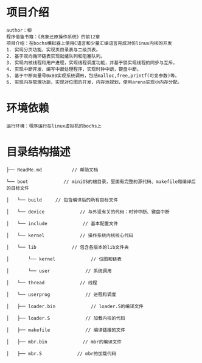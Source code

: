 # 项目介绍
    author：柳
    程序借鉴书籍：《真象还原操作系统》的前12章
    项目介绍：在bochs模拟器上使用C语言和少量汇编语言完成对仿linux内核的开发
    1. 实现分页功能，实现页目录表与二级页表。
    2. 基于双向循环链表实现就绪队列和阻塞队列。
    3. 实现内核线程和用户进程，实现线程调度功能，并基于锁实现线程的同步与互斥。
    4. 实现中断开发，编写中断处理程序，实现时钟中断，键盘中断。
    5. 基于中断向量号0x80实现系统调用，包括malloc,free,printf(可变参数)等。
    6. 实现内存管理功能，实现对位图的开发，内存池规划，使用arena实现小内存分配。
 
# 环境依赖
    运行环境：程序运行在linux虚拟机的bochs上
 
# 目录结构描述
    ├── ReadMe.md           // 帮助文档
    
    └── boot             // miniOS的根目录，里面有完整的源代码、makefile和编译后的目标文件
    
    │   └── build     // 包含编译后的所有目标文件
    
    │   └── device             // 与外设有关的代码：时钟中断、键盘中断
  
    │   └── include             // 基本配置文件
    
    │   └── kernel             // 操作系统内核核心代码
    
    │   └── lib             // 包含各版本的lib文件夹
    
    │       └── kernel             // 位图和链表
            
    │       └── user             // 系统调用
    
    │   └── thread             // 线程
    
    │   └── userprog             // 进程和调度
    
    │   ├── loader.bin             // loader.S的编译文件
    
    │   ├── loader.S             // 加载内核的代码
    
    │   ├── makefile             // 编译链接的文件
    
    │   ├── mbr.bin             // mbr的编译文件
    
    │   ├── mbr.S             // mbr的加载代码
